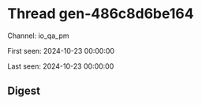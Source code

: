 # Thread gen-486c8d6be164
Channel: io_qa_pm

First seen: 2024-10-23 00:00:00

Last seen: 2024-10-23 00:00:00

## Digest


